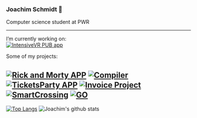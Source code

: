 ### Joachim Schmidt 👋

Computer science student at PWR

---

I’m currently working on:  
[<img align=center alt="IntensiveVR PUB app" src="https://github-readme-stats.vercel.app/api/pin/?username=intensivevr-pub&repo=intensivevr-pub-app&theme=dark&hide_border=true"/>](https://github.com/intensivevr-pub/intensivevr-pub-app)

Some of my projects:

[<img align=center alt="Rick and Morty APP" src="https://github-readme-stats.vercel.app/api/pin/?username=joachimschmidt&repo=rick-and-morty-app&theme=dark&hide_border=true"/>](https://github.com/joachimschmidt/rick-and-morty-app)
[<img align=center alt="Compiler" src="https://github-readme-stats.vercel.app/api/pin/?username=joachimschmidt&repo=compiler&theme=dark&hide_border=true"/>](https://github.com/joachimschmidt/compiler)  
[<img align=center alt="TicketsParty APP" src="https://github-readme-stats.vercel.app/api/pin/?username=PythonProjectGroup&repo=ticketsparty-app&theme=dark&hide_border=true"/>](https://github.com/PythonProjectGroup/ticketsparty-app)
[<img align=center alt="Invoice Project" src="https://github-readme-stats.vercel.app/api/pin/?username=J-A-Development-Team&repo=invoice-manager&theme=dark&hide_border=true"/>](https://github.com/J-A-Development-Team/invoice-manager)  
[<img align=center alt="SmartCrossing" src="https://github-readme-stats.vercel.app/api/pin/?username=BCrossTeam&repo=SmartCrossing-Android&theme=dark&hide_border=true"/>](https://github.com/BCrossTeam/SmartCrossing-Android)
[<img align=center alt="GO" src="https://github-readme-stats.vercel.app/api/pin/?username=J-A-Development-Team&repo=go&theme=dark&hide_border=true"/>](https://github.com/J-A-Development-Team/go)
---

[![Top Langs](https://github-readme-stats.vercel.app/api/top-langs/?username=joachimschmidt&layout=compact&theme=dark)](https://github.com/joachimschmidt/github-readme-stats)
![Joachim's github stats](https://github-readme-stats.vercel.app/api?username=joachimschmidt&count_private=true&theme=dark&show_icons=true)


<!--
**joachimschmidt/joachimschmidt** is a ✨ _special_ ✨ repository because its `README.md` (this file) appears on your GitHub profile.

Here are some ideas to get you started:

- 🔭 I’m currently working on ...
- 🌱 I’m currently learning ...
- 👯 I’m looking to collaborate on ...
- 🤔 I’m looking for help with ...
- 💬 Ask me about ...
- 📫 How to reach me: ...
- 😄 Pronouns: ...
- ⚡ Fun fact: ...
-->
